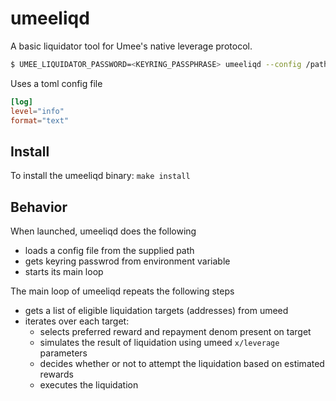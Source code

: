 # umeeliqd

A basic liquidator tool for Umee's native leverage protocol.

```sh
$ UMEE_LIQUIDATOR_PASSWORD=<KEYRING_PASSPHRASE> umeeliqd --config /path/to/config.toml
```

Uses a toml config file

```toml
[log]
level="info"
format="text"
```

## Install

To install the umeeliqd binary:
`make install`

## Behavior

When launched, umeeliqd does the following
- loads a config file from the supplied path
- gets keyring passwrod from environment variable
- starts its main loop

The main loop of umeeliqd repeats the following steps
- gets a list of eligible liquidation targets (addresses) from umeed
- iterates over each target:
  - selects preferred reward and repayment denom present on target
  - simulates the result of liquidation using umeed `x/leverage` parameters
  - decides whether or not to attempt the liquidation based on estimated rewards
  - executes the liquidation